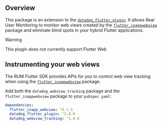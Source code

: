 ## Overview

This package is an extension to the [`datadog_flutter_plugin`][1]. It allows
Real User Monitoring to monitor web views created by the [`flutter_inappwebview`][2] package and eliminate blind spots in your hybrid Flutter applications.

> [!WARNING]
> This plugin does not currently support Flutter Web

## Instrumenting your web views

The RUM Flutter SDK provides APIs for you to control web view tracking when using the [`flutter_inappwebview`][2] package.

Add both the `datadog_webview_tracking` package and the `flutter_inappwebview` package to your `pubspec.yaml`:

```yaml
dependencies:
  flutter_inapp_webview: ^6.1.5
  datadog_flutter_plugin: ^2.8.0
  datadog_webview_tracking: ^1.0.0
```

[1]: https://pub.dev/packages/datadog_flutter_plugin
[2]: https://pub.dev/packages/flutter_inappwebview

